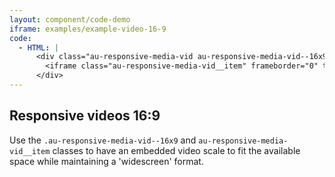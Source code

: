 ```yaml
---
layout: component/code-demo
iframe: examples/example-video-16-9
code:
  - HTML: |
      <div class="au-responsive-media-vid au-responsive-media-vid--16x9">
        <iframe class="au-responsive-media-vid__item" frameborder="0" title="" src="#"></iframe>
      </div>
---
```

## Responsive videos 16:9

Use the `.au-responsive-media-vid--16x9` and `au-responsive-media-vid__item` classes to have an embedded video scale to fit the available space while maintaining a 'widescreen' format.
